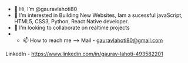 - 👋 Hi, I’m @gauravlahoti80
- 👀 I’m interested in Building New Websites, Iam a sucessful javaScript, HTML5, CSS3, Python, React Native developer.
- 💞️ I’m looking to collaborate on realtime projects
- - 📫 How to reach me --> 
Mail - gauravlahoti80@gmail.com

LinkedIn - https://www.linkedin.com/in/gaurav-lahoti-493582201
<!---
gauravlahoti80/gauravlahoti80 is a ✨ special ✨ repository because its `README.md` (this file) appears on your GitHub profile.
You can click the Preview link to take a look at your changes.
--->
